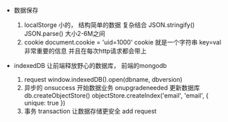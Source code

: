 - 数据保存
  1. localStorge 小的， 结构简单的数据 复杂结合 JSON.stringify() JSON.parse() 大小2-6M之间
  2. cookie
    document.cookie = 'uid=1000'
    cookie 就是一个字符串 key=val 非常重要的信息 并且在每次http请求都会带上

- indexedDB 让前端释放野心的数据库， 前端的mongodb
  1. request
    window.indexedDB().open(dbname, dbversion)
  2. 异步的
    onsuccess 开始数据业务
    onupgradeneeded 更新数据库
    db.createObjectStore()
    objectStore.createIndex('email', 'email', { unique: true })
  3. 事务 transaction 让数据存储更安全
    add request

